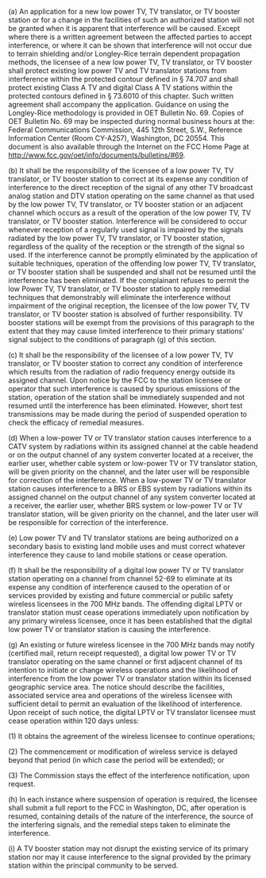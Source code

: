 (a) An application for a new low power TV, TV translator, or TV booster station or for a change in the facilities of such an authorized station will not be granted when it is apparent that interference will be caused. Except where there is a written agreement between the affected parties to accept interference, or where it can be shown that interference will not occur due to terrain shielding and/or Longley-Rice terrain dependent propagation methods, the licensee of a new low power TV, TV translator, or TV booster shall protect existing low power TV and TV translator stations from interference within the protected contour defined in § 74.707 and shall protect existing Class A TV and digital Class A TV stations within the protected contours defined in § 73.6010 of this chapter. Such written agreement shall accompany the application. Guidance on using the Longley-Rice methodology is provided in OET Bulletin No. 69. Copies of OET Bulletin No. 69 may be inspected during normal business hours at the: Federal Communications Commission, 445 12th Street, S.W., Reference Information Center (Room CY-A257), Washington, DC 20554. This document is also available through the Internet on the FCC Home Page at http://www.fcc.gov/oet/info/documents/bulletins/#69.
              

(b) It shall be the responsibility of the licensee of a low power TV, TV translator, or TV booster station to correct at its expense any condition of interference to the direct reception of the signal of any other TV broadcast analog station and DTV station operating on the same channel as that used by the low power TV, TV translator, or TV booster station or an adjacent channel which occurs as a result of the operation of the low power TV, TV translator, or TV booster station. Interference will be considered to occur whenever reception of a regularly used signal is impaired by the signals radiated by the low power TV, TV translator, or TV booster station, regardless of the quality of the reception or the strength of the signal so used. If the interference cannot be promptly eliminated by the application of suitable techniques, operation of the offending low power TV, TV translator, or TV booster station shall be suspended and shall not be resumed until the interference has been eliminated. If the complainant refuses to permit the low Power TV, TV translator, or TV booster station to apply remedial techniques that demonstrably will eliminate the interference without impairment of the original reception, the licensee of the low power TV, TV translator, or TV booster station is absolved of further responsibility. TV booster stations will be exempt from the provisions of this paragraph to the extent that they may cause limited interference to their primary stations' signal subject to the conditions of paragraph (g) of this section.

(c) It shall be the responsibility of the licensee of a low power TV, TV translator, or TV booster station to correct any condition of interference which results from the radiation of radio frequency energy outside its assigned channel. Upon notice by the FCC to the station licensee or operator that such interference is caused by spurious emissions of the station, operation of the station shall be immediately suspended and not resumed until the interference has been eliminated. However, short test transmissions may be made during the period of suspended operation to check the efficacy of remedial measures.

(d) When a low-power TV or TV translator station causes interference to a CATV system by radiations within its assigned channel at the cable headend or on the output channel of any system converter located at a receiver, the earlier user, whether cable system or low-power TV or TV translator station, will be given priority on the channel, and the later user will be responsible for correction of the interference. When a low-power TV or TV translator station causes interference to a BRS or EBS system by radiations within its assigned channel on the output channel of any system converter located at a receiver, the earlier user, whether BRS system or low-power TV or TV translator station, will be given priority on the channel, and the later user will be responsible for correction of the interference.

(e) Low power TV and TV translator stations are being authorized on a secondary basis to existing land mobile uses and must correct whatever interference they cause to land mobile stations or cease operation.

(f) It shall be the responsibility of a digital low power TV or TV translator station operating on a channel from channel 52-69 to eliminate at its expense any condition of interference caused to the operation of or services provided by existing and future commercial or public safety wireless licensees in the 700 MHz bands. The offending digital LPTV or translator station must cease operations immediately upon notification by any primary wireless licensee, once it has been established that the digital low power TV or translator station is causing the interference.

(g) An existing or future wireless licensee in the 700 MHz bands may notify (certified mail, return receipt requested), a digital low power TV or TV translator operating on the same channel or first adjacent channel of its intention to initiate or change wireless operations and the likelihood of interference from the low power TV or translator station within its licensed geographic service area. The notice should describe the facilities, associated service area and operations of the wireless licensee with sufficient detail to permit an evaluation of the likelihood of interference. Upon receipt of such notice, the digital LPTV or TV translator licensee must cease operation within 120 days unless:

(1) It obtains the agreement of the wireless licensee to continue operations;

(2) The commencement or modification of wireless service is delayed beyond that period (in which case the period will be extended); or

(3) The Commission stays the effect of the interference notification, upon request.

(h) In each instance where suspension of operation is required, the licensee shall submit a full report to the FCC in Washington, DC, after operation is resumed, containing details of the nature of the interference, the source of the interfering signals, and the remedial steps taken to eliminate the interference.

(i) A TV booster station may not disrupt the existing service of its primary station nor may it cause interference to the signal provided by the primary station within the principal community to be served.

